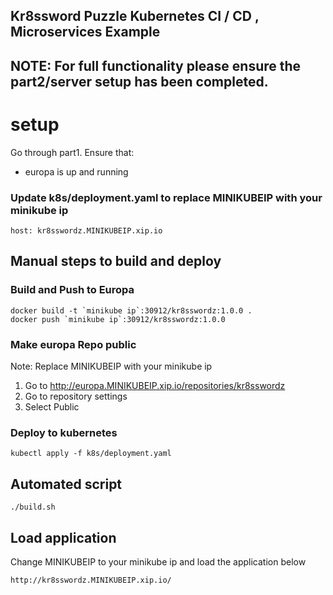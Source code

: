 ## Kr8ssword Puzzle Kubernetes CI / CD , Microservices Example
## NOTE: For full functionality please ensure the part2/server setup has been completed.

# setup
Go through part1. Ensure that:
 - europa is up and running

### Update k8s/deployment.yaml to replace MINIKUBEIP with your minikube ip
    host: kr8sswordz.MINIKUBEIP.xip.io

## Manual steps to build and deploy
### Build and Push to Europa
    docker build -t `minikube ip`:30912/kr8sswordz:1.0.0 .
    docker push `minikube ip`:30912/kr8sswordz:1.0.0

### Make europa Repo public
Note: Replace MINIKUBEIP with your minikube ip

1) Go to http://europa.MINIKUBEIP.xip.io/repositories/kr8sswordz
2) Go to repository settings 
3) Select Public

### Deploy to kubernetes
    kubectl apply -f k8s/deployment.yaml
        
## Automated script
    ./build.sh
    
## Load application
Change MINIKUBEIP to your minikube ip and load the application below

    http://kr8sswordz.MINIKUBEIP.xip.io/ 

